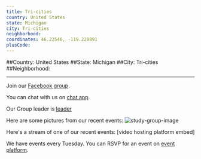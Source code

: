 ```yaml
---
title: Tri-cities
country: United States
state: Michigan
city: Tri-cities
neighborhood: 
coordinates: 46.22546, -119.220891
plusCode:
---
```


##Country: United States
##State: Michigan
##City: Tri-cities
##Neighborhood: 
*****
Join our [Facebook group](https://www.facebook.com/groups/free.code.camp.bay.city).

You can chat with us on [chat app]().

Our Group leader is [leader]()

Here are some pictures from our recent events:
![study-group-image]()

Here's a stream of one of our recent events:
[video hosting platform embed]

We have events every Tuesday. You can RSVP for an event on [event platform]().
